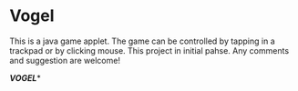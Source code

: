 # Vogel

This is a java game applet. The game can be controlled by tapping in a trackpad or by clicking mouse.
This project in initial pahse.
Any comments and suggestion are welcome!



***VOGEL****

